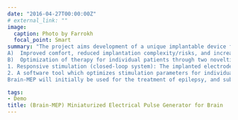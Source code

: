 ```yaml
---
date: "2016-04-27T00:00:00Z"
# external_link: ""
image:
  caption: Photo by Farrokh
  focal_point: Smart
summary: "The project aims development of a unique implantable device for responsive neurostimulation. The innovative advancement significantly increases A) acceptance and B) efficacy compared to the state-of-the-art devices, which in turn enables successful commercialization.
A)	Improved comfort, reduced implantation complexity/risks, and increased longevity due to: Miniaturization, placement of the device on the skull bone and wireless charging.
B)	Optimization of therapy for individual patients through two novelties: 
1. Responsive stimulation (closed-loop system): The implanted electrodes record the brain activity. A seizure detection algorithm (which is designed based on artificial intelligence (machine learning) methods) uses this information for monitoring the brain activity. As soon as a propagating seizure is detected, an electrical stimulation is initiated to suppress the epileptic activity and control the seizure. 
2. A software tool which optimizes stimulation parameters for individual patients using AI-based clinical & mathematical models.
Brain-MEP will initially be used for the treatment of epilepsy, and subsequently for other brain disorders to improve patients' quality of life."

tags:
- Demo
title: (Brain-MEP) Miniaturized Electrical Pulse Generator for Brain
---
```

